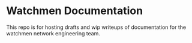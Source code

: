 # Watchmen Documentation

This repo is for hosting drafts and wip writeups of documentation for the
watchmen network engineering team.
